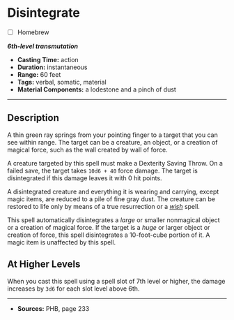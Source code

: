 # Disintegrate
- [ ] Homebrew

***6th-level transmutation***
- **Casting Time:** action
- **Duration:** instantaneous
- **Range:** 60 feet
- **Tags:** verbal, somatic, material
- **Material Components:** a lodestone and a pinch of dust

---

## Description
A thin green ray springs from your pointing finger to a target that you can see within range.
The target can be a creature, an object, or a creation of magical force, such as the wall created by wall of force.

A creature targeted by this spell must make a Dexterity Saving Throw.
On a failed save, the target takes `10d6 + 40` force damage.
The target is disintegrated if this damage leaves it with 0 hit points.

A disintegrated creature and everything it is wearing and carrying, except magic items, are reduced to a pile of fine gray dust.
The creature can be restored to life only by means of a true resurrection or a [*wish*](./wish) spell.

This spell automatically disintegrates a *large* or smaller nonmagical object or a creation of magical force.
If the target is a *huge* or larger object or creation of force, this spell disintegrates a 10-foot-cube portion of it.
A magic item is unaffected by this spell.

## At Higher Levels
When you cast this spell using a spell slot of 7th level or higher, the damage increases by `3d6` for each slot level above 6th.

---

- **Sources:** PHB, page 233
